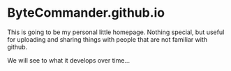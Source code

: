 # ByteCommander.github.io

This is going to be my personal little homepage. 
Nothing special, but useful for uploading and sharing things with people that are not familiar with github.

We will see to what it develops over time...
